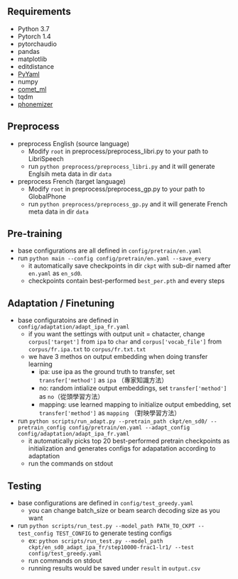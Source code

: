 ## Requirements
- Python 3.7
- Pytorch 1.4
- pytorchaudio
- pandas
- matplotlib
- editdistance
- [PyYaml](https://pyyaml.org/wiki/PyYAMLDocumentation)
- numpy
- [comet_ml](https://www.comet.ml/site/)
- tqdm 
- [phonemizer](https://github.com/bootphon/phonemizer)

## Preprocess
- preprocess English (source language)
    - Modify ```root``` in preprocess/preprocess_libri.py to your path to LibriSpeech 
    - run ```python preprocess/preprocess_libri.py``` and it will generate Englsih meta data in dir ```data```
- preprocess French (target language)
    - Modify ```root``` in preprocess/preprocess_gp.py to your path to GlobalPhone 
    - run ```python preprocess/preprocess_gp.py``` and it will generate French meta data in dir ```data```


## Pre-training
- base configurations are all defined in `config/pretrain/en.yaml`
- run ```python main --config config/pretrain/en.yaml --save_every ```
    - it automatically save checkpoints in dir ```ckpt``` with sub-dir named after ```en.yaml``` as ```en_sd0```. 
    - checkpoints contain best-performed ```best_per.pth``` and every steps 

## Adaptation / Finetuning
- base configuratoins are defined in ```config/adaptation/adapt_ipa_fr.yaml```
    - if you want the settings with output unit = chatacter, change ```corpus['target']``` from ```ipa``` to ```char``` and ```corpus['vocab_file']``` from ```corpus/fr.ipa.txt``` to ```corpus/fr.txt.txt```
    - we have 3 methos on output embedding when doing transfer learning 
        - ipa: use ipa as the ground truth to transfer, set ```transfer['method']``` as ```ipa``` （專家知識方法）
        - no: random intialize output embeddings, set ```transfer['method']``` as ```no```（從頭學習方法）
        - mapping: use learned mapping to initialize output embedding, set ```transfer['method']``` as ```mapping``` （對映學習方法）
- run ```python scripts/run_adapt.py --pretrain_path ckpt/en_sd0/ --pretrain_config config/pretrain/en.yaml --adapt_config config/adaptation/adapt_ipa_fr.yaml``` 
    - it automatically picks top 20 best-performed pretrain checkpoints as initialization and generates configs for adapatation according to adaptation 
    - run the commands on stdout 


## Testing 
- base configurations are defined in ```config/test_greedy.yaml```
    - you can change batch_size or beam search decoding size as you want
- run ```python scripts/run_test.py --model_path PATH_TO_CKPT --test_config TEST_CONFIG``` to generate testing configs
    - ex: ```python scripts/run_test.py --model_path ckpt/en_sd0_adapt_ipa_fr/step10000-frac1-lr1/ --test config/test_greedy.yaml```
    - run commands on stdout
    - running results would be saved under ```result``` in ```output.csv```
